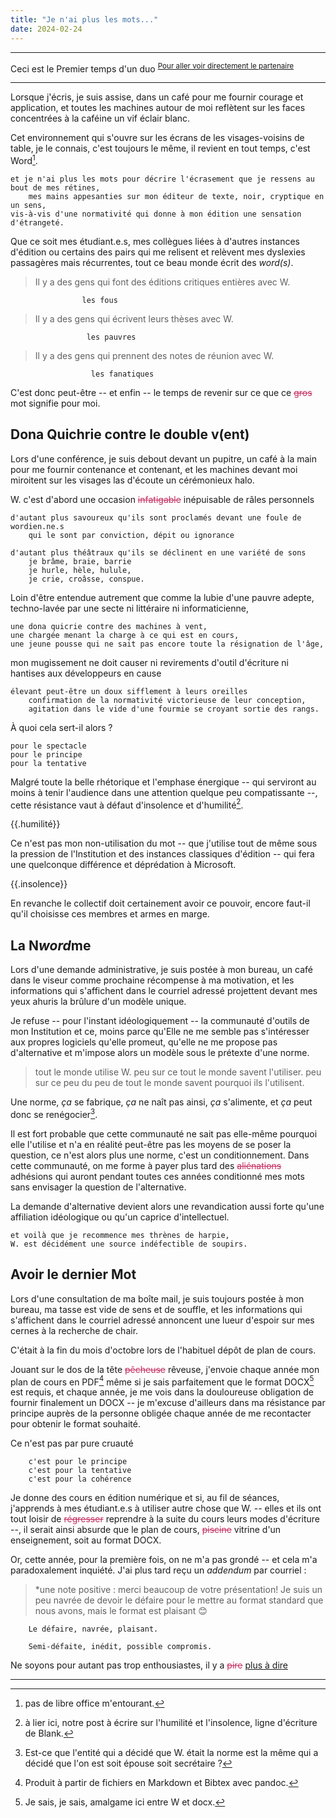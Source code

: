 ```yaml
---
title: "Je n'ai plus les mots..."
date: 2024-02-24
---
```




----

Ceci est le Premier temps d'un duo
<sup>[Pour aller voir directement le partenaire](https://blank.blue/meditions/...-parce-que-mot-me-les-a-ote/)</sup>

---------


Lorsque j'écris, je suis assise, dans un café pour me fournir courage et application, et toutes les machines autour de moi reflètent sur les faces concentrées à la caféine un vif éclair blanc. 

Cet environnement qui s'ouvre sur les écrans de les visages-voisins de table, je le connais, c'est toujours le même, il revient en tout temps, c'est Word[^1].

    et je n'ai plus les mots pour décrire l'écrasement que je ressens au bout de mes rétines,
        mes mains appesanties sur mon éditeur de texte, noir, cryptique en un sens, 
    vis-à-vis d'une normativité qui donne à mon édition une sensation d'étrangeté. 

Que ce soit mes étudiant.e.s, mes collègues liées à d'autres instances d'édition ou certains des pairs qui me relisent et relèvent mes dyslexies passagères mais récurrentes, tout ce beau monde écrit des *word(s)*. 

> Il y a des gens qui font des éditions critiques entières avec W. 

                    les fous

> Il y a des gens qui écrivent leurs thèses avec W. 

                     les pauvres 

> Il y a des gens qui prennent des notes de réunion avec W. 

                      les fanatiques

C'est donc peut-être -- et enfin -- le temps de revenir sur ce que ce <strike style='color:rgb(196, 43, 94);'><span class="rayure">gros</span></strike> mot signifie pour moi. 

## Dona Quichrie contre le double v(ent)

Lors d'une conférence, je suis debout devant un pupitre, un café à la main pour me fournir contenance et contenant, et les machines devant moi miroitent sur les visages las d'écoute un cérémonieux halo.  

W. c'est d'abord une occasion  <strike style='color:rgb(196, 43, 94);'><span class="rayure">infatigable</span></strike> inépuisable de râles personnels 

    d'autant plus savoureux qu'ils sont proclamés devant une foule de wordien.ne.s
        qui le sont par conviction, dépit ou ignorance

    d'autant plus théâtraux qu'ils se déclinent en une variété de sons
        je brâme, braie, barrie
        je hurle, hèle, hulule, 
        je crie, croâsse, conspue.

Loin d'être entendue autrement que comme la lubie d'une pauvre adepte, techno-lavée par une secte ni littéraire ni informaticienne, 

    une dona quicrie contre des machines à vent,
    une chargée menant la charge à ce qui est en cours,
    une jeune pousse qui ne sait pas encore toute la résignation de l'âge,

mon mugissement ne doit causer ni revirements d'outil d'écriture ni hantises aux développeurs en cause 

    élevant peut-être un doux sifflement à leurs oreilles
        confirmation de la normativité victorieuse de leur conception,
        agitation dans le vide d'une fourmie se croyant sortie des rangs.

À quoi cela sert-il alors ? 

    pour le spectacle
    pour le principe
    pour la tentative

Malgré toute la belle rhétorique et l'emphase énergique -- qui serviront au moins à tenir l'audience dans une attention quelque peu compatissante --, cette résistance vaut à défaut d'insolence et d'humilité[^2]. 

{{.humilité}}

Ce n'est pas mon non-utilisation du mot -- que j'utilise tout de même sous la pression de l'Institution et des instances classiques d'édition -- qui fera une quelconque différence et déprédation à Microsoft. 

{{.insolence}}

En revanche le collectif doit certainement avoir ce pouvoir, encore faut-il qu'il choisisse ces membres et armes en marge. 

## La N*word*me

Lors d'une demande administrative, je suis postée à mon bureau, un café dans le viseur comme prochaine récompense à ma motivation, et les informations qui s'affichent dans le courriel adressé projettent devant mes yeux ahuris la brûlure d'un modèle unique. 

Je refuse -- pour l'instant idéologiquement -- la communauté d'outils de mon Institution et ce, moins parce qu'Elle ne me semble pas s'intéresser aux propres logiciels qu'elle promeut, qu'elle ne me propose pas d'alternative et m'impose alors un modèle sous le prétexte d'une norme. 

> tout le monde utilise W.
> peu sur ce tout le monde savent l'utiliser.
> peu sur ce peu du peu de tout le monde savent pourquoi ils l'utilisent.

Une norme, *ça* se fabrique, *ça* ne naît pas ainsi, *ça* s'alimente, et *ça* peut donc se renégocier[^4].

Il est fort probable que cette communauté ne sait pas elle-même pourquoi elle l'utilise et n'a en réalité peut-être pas les moyens de se poser la question, ce n'est alors plus une norme, c'est un conditionnement. Dans cette communauté, on me forme à payer plus tard des <strike style='color:rgb(196, 43, 94);'><span class="rayure">aliénations</span></strike> adhésions qui auront pendant toutes ces années conditionné mes mots sans envisager la question de l'alternative.  

La demande d'alternative devient alors une revandication aussi forte qu'une affiliation idéologique ou qu'un caprice d'intellectuel. 

    et voilà que je recommence mes thrènes de harpie,
    W. est décidément une source indéfectible de soupirs. 

## Avoir le dernier Mot

Lors d'une consultation de ma boîte mail, je suis toujours postée à mon bureau, ma tasse est vide de sens et de souffle, et les informations qui s'affichent dans le courriel adressé annoncent une lueur d'espoir sur mes cernes à la recherche de chair.

C'était à la fin du mois d'octobre lors de l'habituel dépôt de plan de cours. 

Jouant sur le dos de la tête <strike style='color:rgb(196, 43, 94);'><span class="rayure">pêcheuse</span></strike> rêveuse, j'envoie chaque année mon plan de cours en PDF[^5] même si je sais parfaitement que le format DOCX[^3] est requis, et chaque année, je me vois dans la douloureuse obligation de fournir finalement un DOCX -- je m'excuse d'ailleurs dans ma résistance par principe auprès de la personne obligée chaque année de me recontacter pour obtenir le format souhaité. 

Ce n'est pas par pure cruauté 

        c'est pour le principe
        c'est pour la tentative
        c'est pour la cohérence

Je donne des cours en édition numérique et si, au fil de séances, j'apprends à mes étudiant.e.s à utiliser autre chose que W. -- elles et ils ont tout loisir de <strike style='color:rgb(196, 43, 94);'><span class="rayure">régresser</span></strike> reprendre à la suite du cours leurs modes d'écriture --, il serait ainsi absurde que le plan de cours, <strike style='color:rgb(196, 43, 94);'><span class="rayure">piscine</span></strike> vitrine d'un enseignement, soit au format DOCX. 

Or, cette année, pour la première fois, on ne m'a pas grondé -- et cela m'a paradoxalement inquiété. J'ai plus tard reçu un *addendum* par courriel : 

> *une note positive : merci beaucoup de votre présentation! Je suis un peu navrée de devoir le défaire pour le mettre au format standard que nous avons, mais le format est plaisant 😊

        Le défaire, navrée, plaisant. 

        Semi-défaite, inédit, possible compromis. 

Ne soyons pour autant pas trop enthousiastes, il y a <strike style='color:rgb(196, 43, 94);'><span class="rayure">pire</span></strike> [plus à dire](https://blank.blue/meditions/...-parce-que-mot-me-les-a-ote/)

--------

[^1]: pas de libre office m'entourant.

[^2]: à lier ici, notre post à écrire sur l'humilité et l'insolence, ligne d'écriture de Blank.

[^3]: Je sais, je sais, amalgame ici entre W et docx.

[^4]: Est-ce que l'entité qui a décidé que W. était la norme est la même qui a décidé que l'on est soit épouse soit secrétaire ? 

[^5]: Produit à partir de fichiers en Markdown et Bibtex avec pandoc.
